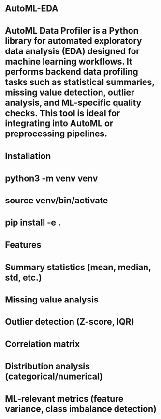 # AutoML-EDA

# AutoML Data Profiler is a Python library for automated exploratory data analysis (EDA) designed for machine learning workflows. It performs backend data profiling tasks such as statistical summaries, missing value detection, outlier analysis, and ML-specific quality checks. This tool is ideal for integrating into AutoML or preprocessing pipelines.

# Installation

# python3 -m venv venv

# source venv/bin/activate

# pip install -e .

# Features

# Summary statistics (mean, median, std, etc.)

# Missing value analysis

# Outlier detection (Z-score, IQR)

# Correlation matrix

# Distribution analysis (categorical/numerical)

# ML-relevant metrics (feature variance, class imbalance detection)
